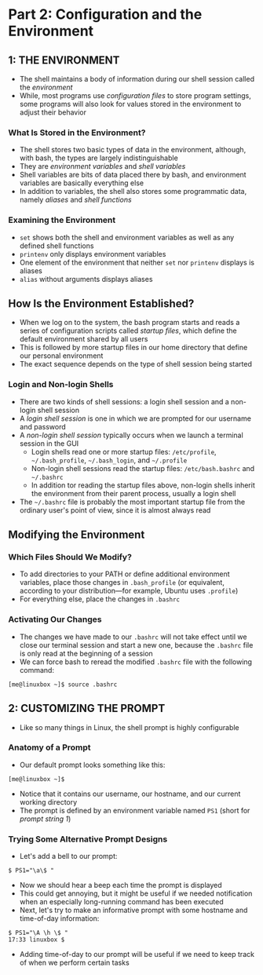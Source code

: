 # Part 2: Configuration and the Environment

## 1: THE ENVIRONMENT

- The shell maintains a body of information during our shell session called the _environment_
- While, most programs use _configuration files_ to store program settings, some programs will also look for values stored in the environment to adjust their behavior

### What Is Stored in the Environment?
- The shell stores two basic types of data in the environment, although, with bash, the types are largely indistinguishable
- They are _environment variables_ and _shell variables_
- Shell variables are bits of data placed there by bash, and environment variables are basically everything else
- In addition to variables, the shell also stores some programmatic data, namely _aliases_ and _shell functions_

### Examining the Environment
- `set` shows both the shell and environment variables as well as any defined shell functions
- `printenv` only displays environment variables
- One element of the environment that neither `set` nor `printenv` displays is aliases
- `alias` without arguments displays aliases


## How Is the Environment Established?
- When we log on to the system, the bash program starts and reads a series of configuration scripts called _startup files_, which define the default environment shared by all users
- This is followed by more startup files in our home directory that define our personal environment
- The exact sequence depends on the type of shell session being started

### Login and Non-login Shells
- There are two kinds of shell sessions: a login shell session and a non-login shell session
- A _login shell session_ is one in which we are prompted for our username and password
- A _non-login shell session_ typically occurs when we launch a terminal session in the GUI
  - Login shells read one or more startup files: `/etc/profile`, `~/.bash_profile`, `~/.bash_login`, and `~/.profile`
  - Non-login shell sessions read the startup files: `/etc/bash.bashrc` and `~/.bashrc`
  - In addition tor reading the startup files above, non-login shells inherit the environment from their parent process, usually a login shell
- The `~/.bashrc` file is probably the most important startup file from the ordinary user's point of view, since it is almost always read

## Modifying the Environment

### Which Files Should We Modify?
- To add directories to your PATH or define additional environment variables, place those changes in `.bash_profile` (or equivalent, according to your distribution&mdash;for example, Ubuntu uses `.profile`)
- For everything else, place the changes in `.bashrc`

### Activating Our Changes
- The changes we have made to our `.bashrc` will not take effect until we close our terminal session and start a new one, because the `.bashrc` file is only read at the beginning of a session
- We can force bash to reread the modified `.bashrc` file with the following command:

```
[me@linuxbox ~]$ source .bashrc
```

## 2: CUSTOMIZING THE PROMPT
- Like so many things in Linux, the shell prompt is highly configurable

### Anatomy of a Prompt
- Our default prompt looks something like this:

```
[me@linuxbox ~]$
```

- Notice that it contains our username, our hostname, and our current working directory
- The prompt is defined by an environment variable named `PS1` (short for _prompt string 1_)

### Trying Some Alternative Prompt Designs
- Let's add a bell to our prompt:

```
$ PS1="\a\$ "
```

- Now we should hear a beep each time the prompt is displayed
- This could get annoying, but it might be useful if we needed notification when an especially long-running command has been executed
- Next, let's try to make an informative prompt with some hostname and time-of-day information:

```
$ PS1="\A \h \$ "
17:33 linuxbox $
```

- Adding time-of-day to our prompt will be useful if we need to keep track of when we perform certain tasks
